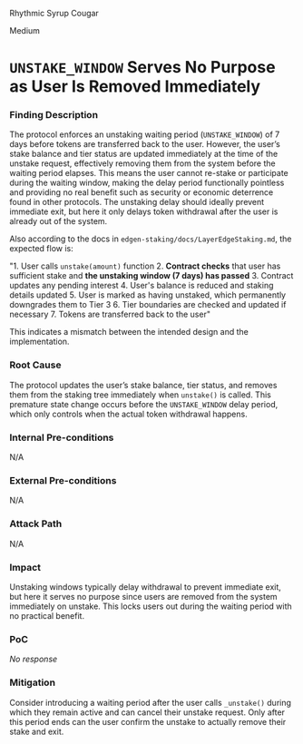 Rhythmic Syrup Cougar

Medium

# `UNSTAKE_WINDOW` Serves No Purpose as User Is Removed Immediately

### Finding Description

The protocol enforces an unstaking waiting period (`UNSTAKE_WINDOW`) of 7 days before tokens are transferred back to the user. However, the user’s stake balance and tier status are updated immediately at the time of the unstake request, effectively removing them from the system before the waiting period elapses. This means the user cannot re-stake or participate during the waiting window, making the delay period functionally pointless and providing no real benefit such as security or economic deterrence found in other protocols. The unstaking delay should ideally prevent immediate exit, but here it only delays token withdrawal after the user is already out of the system.

Also according to the docs in `edgen-staking/docs/LayerEdgeStaking.md`, the expected flow is:

"1. User calls `unstake(amount)` function
2. **Contract checks** that user has sufficient stake and **the unstaking window (7 days) has passed**
3. Contract updates any pending interest
4. User's balance is reduced and staking details updated
5. User is marked as having unstaked, which permanently downgrades them to Tier 3
6. Tier boundaries are checked and updated if necessary
7. Tokens are transferred back to the user"

This indicates a mismatch between the intended design and the implementation.

### Root Cause

The protocol updates the user’s stake balance, tier status, and removes them from the staking tree immediately when `unstake()` is called. This premature state change occurs before the `UNSTAKE_WINDOW` delay period, which only controls when the actual token withdrawal happens.

### Internal Pre-conditions

N/A

### External Pre-conditions

N/A

### Attack Path

N/A

### Impact

Unstaking windows typically delay withdrawal to prevent immediate exit, but here it serves no purpose since users are removed from the system immediately on unstake. This locks users out during the waiting period with no practical benefit.

### PoC

_No response_

### Mitigation

Consider introducing a waiting period after the user calls `_unstake()` during which they remain active and can cancel their unstake request. Only after this period ends can the user confirm the unstake to actually remove their stake and exit.